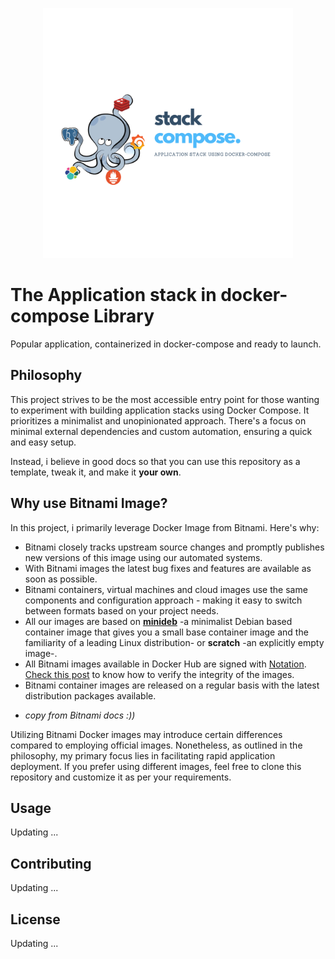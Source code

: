 <p align="center">
    <img width="400px" height=auto src="./assets/logo.png" />
</p>

# The Application stack in docker-compose Library

Popular application, containerized in docker-compose and ready to launch.

## Philosophy

This project strives to be the most accessible entry point for those wanting to experiment with building application stacks using Docker Compose.
It prioritizes a minimalist and unopinionated approach. There's a focus on minimal external dependencies and custom automation, ensuring a quick and easy setup.

Instead, i believe in good docs so that you can use this repository as a template, tweak it, and make it **your own**.

## Why use Bitnami Image?

In this project, i primarily leverage Docker Image from Bitnami. Here's why:

- Bitnami closely tracks upstream source changes and promptly publishes new versions of this image using our automated systems.
- With Bitnami images the latest bug fixes and features are available as soon as possible.
- Bitnami containers, virtual machines and cloud images use the same components and configuration approach - making it easy to switch between formats based on your project needs.
- All our images are based on [**minideb**](https://github.com/bitnami/minideb) -a minimalist Debian based container image that gives you a small base container image and the familiarity of a leading Linux distribution- or **scratch** -an explicitly empty image-.
- All Bitnami images available in Docker Hub are signed with [Notation](https://notaryproject.dev/). [Check this post](https://blog.bitnami.com/2024/03/bitnami-packaged-containers-and-helm.html) to know how to verify the integrity of the images.
- Bitnami container images are released on a regular basis with the latest distribution packages available.

* _copy from Bitnami docs :))_

Utilizing Bitnami Docker images may introduce certain differences compared to employing official images.
Nonetheless, as outlined in the philosophy, my primary focus lies in facilitating rapid application deployment.
If you prefer using different images, feel free to clone this repository and customize it as per your requirements.

## Usage

Updating ...

## Contributing

Updating ...

## License

Updating ...
